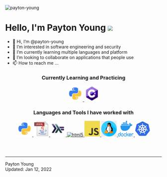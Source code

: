 <p align="left"> <img src="https://komarev.com/ghpvc/?username=payton-young&label=Profile%20views&color=red&style=plastic" alt="payton-young" /> </p>
<h1>Hello, I'm Payton Young <img src="https://github.com/TheDudeThatCode/TheDudeThatCode/blob/master/Assets/Hi.gif" width="38px"> </h1>

- 👋 Hi, I’m @payton-young
- 👀 I’m interested in software engineering and security
- 🌱 I’m currently learning multiple languages and platform
- 💞️ I’m looking to collaborate on applications that people use
- 📫 How to reach me ...

<h3 align="center"> Currently Learning and Practicing</h3>
  <p align = "center">
    <a href="https://www.python.org/" target="_blank" rel="noreferror"> <img src="assets/python.png" alt="python3" width="50" height="50" /> </a>
    <a href="https://docs.microsoft.com/en-us/dotnet/csharp/" target="_blank" rel="noreferror"> <img src="assets/csharp.png" alt="csharp" width="50" height="50" /> </a>
  </p>

<h3 align="center">Languages and Tools I have worked with</h3>
  <p align="center">
    <a href="https://www.python.org/" target="_blank" rel="noreferror"> <img src = "assets/python.png" alt="python3" width="50" height="50" /> </a>
    <a href="https://www.oracle.com/java/" target="_blank" rel="noreferror"> <img src = "assets/java.png" alt="java" width="50" height="50" /> </a>
    <a href="https://www.haskell.org/" target="_blank" rel="noreferror"> <img src = "assets/haskell.png" alt="haskell" width="50" height="50" /> </a>
    <a href="https://html.com/html5/" target="_blank" rel="noreferror"> <img src = "assets/html5.png" alt="html5" width="50" height="50" /> </a>
    <a href="https://developer.mozilla.org/en-US/docs/Web/javascript" target="_blank" rel="noreferror"> <img src = "assets/javascript.png" alt="javascript" width="50" height="50" /> </a>
    <a href="https://www.linux.org/" target="_blank" rel="noreferror"> <img src = "assets/tux.jpg" alt="Linux" width="50" height="50" /> </a>
    <a href="https://docs.docker.com/" target="_blank" rel="noreferror"> <img src = "assets/docker.png" alt="dockerdocs" width="50" height="50" /> </a>
    <a href="https://kubernetes.io/docs/home/" target="_blank" rel="noreferror"> <img src = "assets/kubernetes.png" alt="kubernetes" width="50" height="50" /> </a>
  </p>

<!---
<p align='left'>
  <img src = "https://github-readme-stats.payton-young.vercel.app/api?username=payton-young&bg_color=-45,25132E,DC0D4A,61A9A6,C5D6B5,98BE85&title_color=C197D2&text_color=ffffff&hide_border=true&show_icons=true&count_private=true" alt="GitHub Status" />
this needs an extra step or two to make right
</p>
--->

<br><br>

<!---
payton-young/payton-young is a ✨ special ✨ repository because its `README.md` (this file) appears on your GitHub profile.
You can click the Preview link to take a look at your changes.
--->
-----

Payton Young <br>
Updated: Jan 12, 2022
